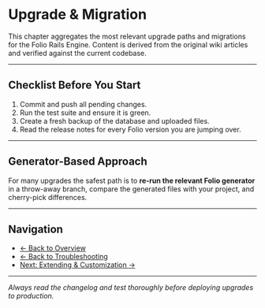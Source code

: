 # Upgrade & Migration

This chapter aggregates the most relevant upgrade paths and migrations for the Folio Rails Engine. Content is derived from the original wiki articles and verified against the current codebase.

---

## Checklist Before You Start

1. Commit and push all pending changes.
2. Run the test suite and ensure it is green.
3. Create a fresh backup of the database and uploaded files.
4. Read the release notes for every Folio version you are jumping over.

---

## Generator-Based Approach

For many upgrades the safest path is to **re-run the relevant Folio generator** in a throw-away branch, compare the generated files with your project, and cherry-pick differences.

---

## Navigation

- [← Back to Overview](overview.md)
- [← Back to Troubleshooting](troubleshooting.md)
- [Next: Extending & Customization →](extending.md)

---

*Always read the changelog and test thoroughly before deploying upgrades to production.* 

